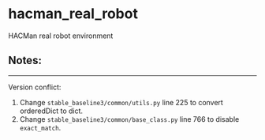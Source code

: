 # hacman_real_robot
HACMan real robot environment

## Notes:

----
Version conflict:

1. Change `stable_baseline3/common/utils.py` line 225 to convert orderedDict to dict.
2. Change `stable_baseline3/common/base_class.py` line 766 to disable `exact_match`.
